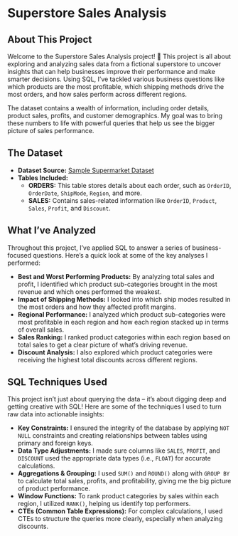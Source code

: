 # Superstore Sales Analysis

## About This Project

Welcome to the Superstore Sales Analysis project! 🎉 This project is all about exploring and analyzing sales data from a fictional superstore to uncover insights that can help businesses improve their performance and make smarter decisions. Using SQL, I’ve tackled various business questions like which products are the most profitable, which shipping methods drive the most orders, and how sales perform across different regions.

The dataset contains a wealth of information, including order details, product sales, profits, and customer demographics. My goal was to bring these numbers to life with powerful queries that help us see the bigger picture of sales performance.

## The Dataset

- **Dataset Source:** [Sample Supermarket Dataset](https://www.kaggle.com/datasets/bravehart101/sample-supermarket-dataset)
- **Tables Included:**
  - **ORDERS:** This table stores details about each order, such as `OrderID`, `OrderDate`, `ShipMode`, `Region`, and more.
  - **SALES:** Contains sales-related information like `OrderID`, `Product`, `Sales`, `Profit`, and `Discount`.

## What I’ve Analyzed

Throughout this project, I’ve applied SQL to answer a series of business-focused questions. Here’s a quick look at some of the key analyses I performed:

- **Best and Worst Performing Products:** By analyzing total sales and profit, I identified which product sub-categories brought in the most revenue and which ones performed the weakest.
- **Impact of Shipping Methods:** I looked into which ship modes resulted in the most orders and how they affected profit margins.
- **Regional Performance:** I analyzed which product sub-categories were most profitable in each region and how each region stacked up in terms of overall sales.
- **Sales Ranking:** I ranked product categories within each region based on total sales to get a clear picture of what’s driving revenue.
- **Discount Analysis:** I also explored which product categories were receiving the highest total discounts across different regions.

## SQL Techniques Used

This project isn’t just about querying the data – it’s about digging deep and getting creative with SQL! Here are some of the techniques I used to turn raw data into actionable insights:

- **Key Constraints:** I ensured the integrity of the database by applying `NOT NULL` constraints and creating relationships between tables using primary and foreign keys.
- **Data Type Adjustments:** I made sure columns like `SALES`, `PROFIT`, and `DISCOUNT` used the appropriate data types (i.e., `FLOAT`) for accurate calculations.
- **Aggregations & Grouping:** I used `SUM()` and `ROUND()` along with `GROUP BY` to calculate total sales, profits, and profitability, giving me the big picture of product performance.
- **Window Functions:** To rank product categories by sales within each region, I utilized `RANK()`, helping us identify top performers.
- **CTEs (Common Table Expressions):** For complex calculations, I used CTEs to structure the queries more clearly, especially when analyzing discounts.


